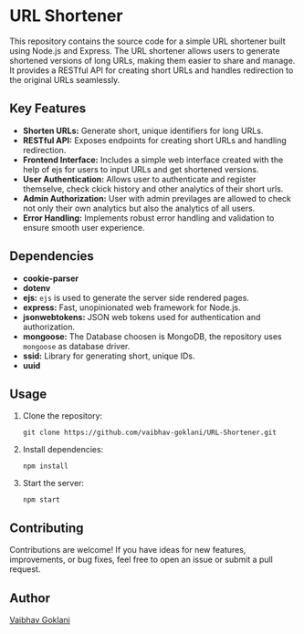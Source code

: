 # URL Shortener

This repository contains the source code for a simple URL shortener built using Node.js and Express. The URL shortener allows users to generate shortened versions of long URLs, making them easier to share and manage. It provides a RESTful API for creating short URLs and handles redirection to the original URLs seamlessly.

## Key Features
- **Shorten URLs:** Generate short, unique identifiers for long URLs.
- **RESTful API:** Exposes endpoints for creating short URLs and handling redirection.
- **Frontend Interface:** Includes a simple web interface created with the help of ejs for users to input URLs and get shortened versions.
- **User Authentication:** Allows user to authenticate and register themselve, check ckick history and other analytics of their short urls.
- **Admin Authorization:** User with admin previlages are allowed to check not only their own analytics but also the analytics of all users.
- **Error Handling:** Implements robust error handling and validation to ensure smooth user experience.

## Dependencies
- **cookie-parser**
- **dotenv**
- **ejs:** `ejs` is used to generate the server side rendered pages.
- **express:** Fast, unopinionated web framework for Node.js.
- **jsonwebtokens:** JSON web tokens used for authentication and authorization.
- **mongoose:** The Database choosen is MongoDB, the repository uses `mongoose` as database driver.
- **ssid:** Library for generating short, unique IDs.
- **uuid**

## Usage
1. Clone the repository:
   ```
   git clone https://github.com/vaibhav-goklani/URL-Shortener.git
   ```
2. Install dependencies:
   ```
   npm install
   ```
3. Start the server:
   ```
   npm start
   ```

## Contributing
Contributions are welcome! If you have ideas for new features, improvements, or bug fixes, feel free to open an issue or submit a pull request.

## Author
[Vaibhav Goklani](https://github.com/vaibhav-goaklani)